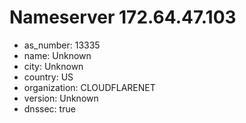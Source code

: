 # Nameserver 172.64.47.103

* as_number: 13335
* name: Unknown
* city: Unknown
* country: US
* organization: CLOUDFLARENET
* version: Unknown
* dnssec: true
